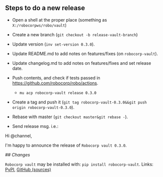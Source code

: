 
Steps to do a new release
---------------------------

- Open a shell at the proper place (something as `X:/robocorpws/robo/vault`)

- Create a new branch (`git checkout -b release-vault-branch`)

- Update version (`inv set-version 0.3.0`).

- Update README.md to add notes on features/fixes (on `robocorp-vault`).

- Update changelog.md to add notes on features/fixes and set release date.

- Push contents, and check if tests passed in https://github.com/robocorp/robo/actions.
  - `mu acp robocorp-vault release 0.3.0`

- Create a tag and push it (`git tag robocorp-vault-0.3.0&&git push origin robocorp-vault-0.3.0`).

- Rebase with master (`git checkout master&git rebase -`).

- Send release msg. i.e.:

Hi @channel,

I'm happy to announce the release of `Robocorp vault 0.3.0`.

*## Changes*


`Robocorp vault` may be installed with: `pip install robocorp-vault`.
Links: [PyPI](https://pypi.org/project/robocorp-vault/), [GitHub (sources)](https://github.com/robocorp/robocorp-vault)